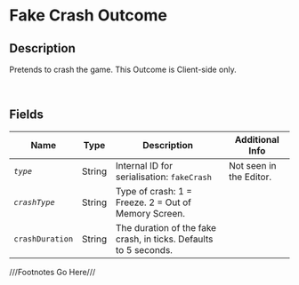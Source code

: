 Fake Crash Outcome
============= 

## Description

Pretends to crash the game.  This Outcome is Client-side only.

<br />

## Fields

| Name     | Type   | Description | Additional Info |
| -------- | ------ | ----------- | --------------- |
| *`type`* | String |      Internal ID for serialisation: `fakeCrash`       |         Not seen in the Editor.        |
| *`crashType`* | String |      Type of crash: 1 = Freeze. 2 = Out of Memory Screen.       |                 |
| `crashDuration` | String |      The duration of the fake crash, in ticks. Defaults to 5 seconds.      |                 |

///Footnotes Go Here///

[^-1]: Fields in *italics* are required for the Object to be valid.  
